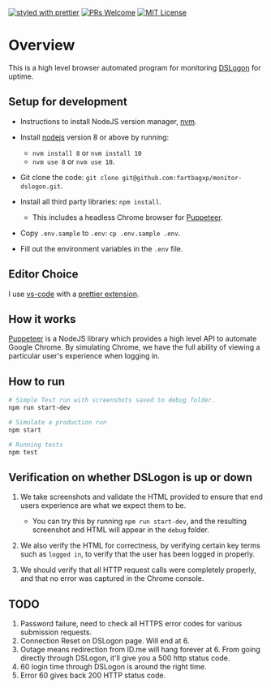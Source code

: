 [![styled with prettier](https://img.shields.io/badge/styled_with-prettier-ff69b4.svg)](https://github.com/prettier/prettier)
[![PRs Welcome](https://img.shields.io/badge/PRs-welcome-brightgreen.svg)](http://makeapullrequest.com)
[![MIT License](https://img.shields.io/github/license/dawnlabs/carbon.svg)](https://github.com/dawnlabs/carbon/blob/master/LICENSE)

# Overview

This is a high level browser automated program for monitoring [DSLogon](https://www.dmdc.osd.mil/identitymanagement/profile/home.do) for uptime.

## Setup for development

- Instructions to install NodeJS version manager, [nvm](https://github.com/creationix/nvm).

- Install [nodejs](https://nodejs.org/en/) version 8 or above by running:

  - `nvm install 8` or `nvm install 10`
  - `nvm use 8` or `nvm use 10`.

- Git clone the code: `git clone git@github.com:fartbagxp/monitor-dslogon.git`.

- Install all third party libraries: `npm install`.

  - This includes a headless Chrome browser for [Puppeteer](https://github.com/GoogleChrome/puppeteer).

- Copy `.env.sample` to `.env`: `cp .env.sample .env`.

- Fill out the environment variables in the `.env` file.

## Editor Choice

I use [vs-code](https://code.visualstudio.com/) with a [prettier extension](https://marketplace.visualstudio.com/items?itemName=esbenp.prettier-vscode).

## How it works

[Puppeteer](https://github.com/GoogleChrome/puppeteer) is a NodeJS library which provides a high level API to automate Google Chrome.
By simulating Chrome, we have the full ability of viewing a particular user's experience when logging in.

## How to run

```sh
# Simple Test run with screenshots saved to debug folder.
npm run start-dev

# Simulate a production run
npm start

# Running tests
npm test
```

## Verification on whether DSLogon is up or down

1. We take screenshots and validate the HTML provided to ensure that end users experience are what we expect them to be.

   - You can try this by running `npm run start-dev`, and the resulting screenshot and HTML will appear in the `debug` folder.

1. We also verify the HTML for correctness, by verifying certain key terms such as `logged in`, to verify that the user has been logged in properly.

1. We should verify that all HTTP request calls were completely properly, and that no error was captured in the Chrome console.

## TODO

1. Password failure, need to check all HTTPS error codes for various submission requests.
2. Connection Reset on DSLogon page. Will end at 6.
3. Outage means redirection from ID.me will hang forever at 6. From going directly through DSLogon, it'll give you a 500 http status code.
4. 60 login time through DSLogon is around the right time.
5. Error 60 gives back 200 HTTP status code.
